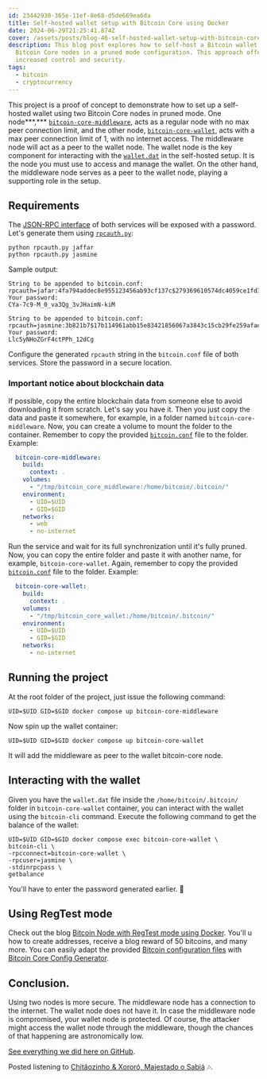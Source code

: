 ```yaml
---
id: 23442930-365e-11ef-8e68-d5de669ea6da
title: Self-hosted wallet setup with Bitcoin Core using Docker
date: 2024-06-29T21:25:41.874Z
cover: /assets/posts/blog-46-self-hosted-wallet-setup-with-bitcoin-core-using-docker.png
description: This blog post explores how to self-host a Bitcoin wallet using two
  Bitcoin Core nodes in a pruned mode configuration. This approach offers
  increased control and security.
tags:
  - bitcoin
  - cryptocurrency
---
```

This project is a proof of concept to demonstrate how to set up a self-hosted wallet using two Bitcoin Core nodes in pruned mode. One node***,*** [`bitcoin-core-middleware`](https://github.com/willianantunes/tutorials/blob/af52af6ff53079c579676fc1f2242f3fba98f0f0/2024/06/self-hosted-wallet-bitcoin-core-docker/docker-compose.yaml#L4), acts as a regular node with no max peer connection limit, and the other node, [`bitcoin-core-wallet`](https://github.com/willianantunes/tutorials/blob/af52af6ff53079c579676fc1f2242f3fba98f0f0/2024/06/self-hosted-wallet-bitcoin-core-docker/docker-compose.yaml#L15), acts with a max peer connection limit of 1, with no internet access. The middleware node will act as a peer to the wallet node. The wallet node is the key component for interacting with the [`wallet.dat`](https://github.com/bitcoin/bitcoin/blob/2f6dca4d1c01ee47275a4292f128d714736837a1/doc/managing-wallets.md) in the self-hosted setup. It is the node you must use to access and manage the wallet. On the other hand, the middleware node serves as a peer to the wallet node, playing a supporting role in the setup.

## Requirements

The [JSON-RPC interface](https://github.com/bitcoin/bitcoin/blob/2f6dca4d1c01ee47275a4292f128d714736837a1/doc/JSON-RPC-interface.md) of both services will be exposed with a password. Let's generate them using [`rpcauth.py`](https://github.com/willianantunes/tutorials/blob/af52af6ff53079c579676fc1f2242f3fba98f0f0/2024/06/self-hosted-wallet-bitcoin-core-docker/rpcauth.py):

```shell
python rpcauth.py jaffar
python rpcauth.py jasmine
```

Sample output:

```text
String to be appended to bitcoin.conf:
rpcauth=jafar:4fa794addec8e955123456ab93cf137c$279369610574dc4059ce1fd36b9232702ff8b8429fe6490dc856c0db02119795
Your password:
CYa-7c9-M_0_va3Qg_3vJHaimN-kiM

String to be appended to bitcoin.conf:
rpcauth=jasmine:3b821b7$17b114961abb15e83421856067a3843c15cb29fe259afaeda177b023
Your password:
Llc5yNHoZGrF4ctPPh_12dCg
```

Configure the generated `rpcauth` string in the `bitcoin.conf` file of both services. Store the password in a secure location.

### Important notice about blockchain data

If possible, copy the entire blockchain data from someone else to avoid downloading it from scratch. Let's say you have it. Then you just copy the data and paste it somewhere, for example, in a folder named `bitcoin-core-middleware`. Now, you can create a volume to mount the folder to the container. Remember to copy the provided [`bitcoin.conf`](https://github.com/willianantunes/tutorials/blob/b641324dd06b2aaa9686427b33952ea350bd0a52/2024/06/self-hosted-wallet-bitcoin-core-docker/middleware/bitcoin.conf) file to the folder. Example:

```yaml
  bitcoin-core-middleware:
    build:
      context: .
    volumes:
      - "/tmp/bitcoin_core_middleware:/home/bitcoin/.bitcoin/"
    environment:
      - UID=$UID
      - GID=$GID
    networks:
      - web
      - no-internet
```

Run the service and wait for its full synchronization until it's fully pruned. Now, you can copy the entire folder and paste it with another name, for example, `bitcoin-core-wallet`. Again, remember to copy the provided [`bitcoin.conf`](https://github.com/willianantunes/tutorials/blob/b641324dd06b2aaa9686427b33952ea350bd0a52/2024/06/self-hosted-wallet-bitcoin-core-docker/wallet/bitcoin.conf) file to the folder. Example:

```yaml
  bitcoin-core-wallet:
    build:
      context: .
    volumes:
      - "/tmp/bitcoin_core_wallet:/home/bitcoin/.bitcoin/"
    environment:
      - UID=$UID
      - GID=$GID
    networks:
      - no-internet
```

## Running the project

At the root folder of the project, just issue the following command:

```shell
UID=$UID GID=$GID docker compose up bitcoin-core-middleware
```

Now spin up the wallet container:

```shell
UID=$UID GID=$GID docker compose up bitcoin-core-wallet
```

It will add the middleware as peer to the wallet bitcoin-core node.

## Interacting with the wallet

Given you have the `wallet.dat` file inside the `/home/bitcoin/.bitcoin/` folder in `bitcoin-core-wallet` container, you can interact with the wallet using the `bitcoin-cli` command. Execute the following command to get the balance of the wallet:

```shell
UID=$UID GID=$GID docker compose exec bitcoin-core-wallet \
bitcoin-cli \
-rpcconnect=bitcoin-core-wallet \
-rpcuser=jasmine \
-stdinrpcpass \
getbalance
```

You'll have to enter the password generated earlier. 🔐

## Using RegTest mode

Check out the blog [Bitcoin Node with RegTest mode using Docker](https://www.willianantunes.com/blog/2022/04/bitcoin-node-with-regtest-mode-using-docker/). You'll u how to create addresses, receive a blog reward of 50 bitcoins, and many more. You can easily adapt the provided [Bitcoin configuration files](https://en.bitcoin.it/wiki/Running_Bitcoin#Bitcoin.conf_Configuration_File) with [Bitcoin Core Config Generator](https://jlopp.github.io/bitcoin-core-config-generator/).

## Conclusion.

Using two nodes is more secure. The middleware node has a connection to the internet. The wallet node does not have it. In case the middleware node is compromised, your wallet node is protected. Of course, the attacker might access the wallet node through the middleware, though the chances of that happening are astronomically low.

[See everything we did here on GitHub](https://github.com/willianantunes/tutorials/tree/master/2024/06/self-hosted-wallet-bitcoin-core-docker).

Posted listening to [Chitãozinho & Xororó, Majestado o Sabiá](https://youtu.be/TjfPerJVRZs?si=I0AJYspuFjqNDyXn) 🎶.
